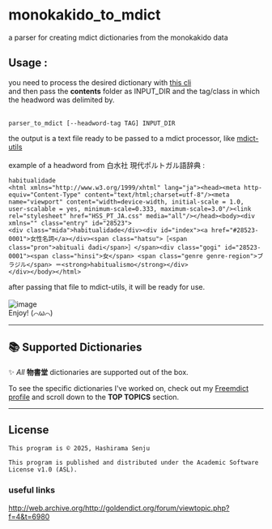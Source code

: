 # monokakido_to_mdict
a parser for creating mdict dictionaries from the monokakido data


## Usage :
you need to process the desired dictionary with [this cli](https://git.ajattix.org/hashirama/mkd-utils)\
and then pass the **contents** folder as INPUT_DIR and the tag/class in which the headword was delimited by. <br></br> 
```shell
parser_to_mdict [--headword-tag TAG] INPUT_DIR
```
the output is a text file ready to be passed to a mdict processor, like [mdict-utils](https://github.com/liuyug/mdict-utils) <br></br>
example of a headword from 白水社 現代ポルトガル語辞典 :
```
habitualidade
<html xmlns="http://www.w3.org/1999/xhtml" lang="ja"><head><meta http-equiv="Content-Type" content="text/html;charset=utf-8"/><meta name="viewport" content="width=device-width, initial-scale = 1.0, user-scalable = yes, minimum-scale=0.333, maximum-scale=3.0"/><link rel="stylesheet" href="HSS_PT_JA.css" media="all"/></head><body><div xmlns="" class="entry" id="28523">
<div class="mida">habitualidade</div><div id="index"><a href="#28523-0001">女性名詞</a></div><span class="hatsu">［<span class="pron">abituali ́dadi</span>］</span><div class="gogi" id="28523-0001"><span class="hinsi">女</span> <span class="genre genre-region">ブラジル</span> ＝<strong>habitualismo</strong></div>
</div></body></html>
```
after passing that file to mdict-utils, it will be ready for use. <br></br>
![image](https://github.com/user-attachments/assets/0ceb9ef4-db6a-46cd-82c2-7867d2442a0a)\
Enjoy! (⌒ω⌒)

---

## 📚 Supported Dictionaries

✨ *All* **物書堂** dictionaries are supported out of the box.

To see the specific dictionaries I've worked on, check out my [Freemdict profile](https://forum.freemdict.com/u/%E6%9F%B1%E9%96%93%E5%8D%83%E4%BD%8F/summary) and scroll down to the **TOP TOPICS** section.

---



## License
```
This program is © 2025, Hashirama Senju 

This program is published and distributed under the Academic Software License v1.0 (ASL).
```


### useful links
http://web.archive.org/http://goldendict.org/forum/viewtopic.php?f=4&t=6980

